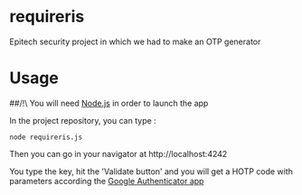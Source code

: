 # requireris
Epitech security project in which we had to make an OTP generator

# Usage
##/!\ You will need [Node.js](https://nodejs.org/) in order to launch the app

In the project repository, you can type :

``
node requireris.js
``

Then you can go in your navigator at http://localhost:4242

You type the key, hit the 'Validate button' and you will get a HOTP code with parameters according the [Google Authenticator app](https://fr.wikipedia.org/wiki/Google_Authenticator#Pseudocode_de_l.27algorithme_RFC_6238)
